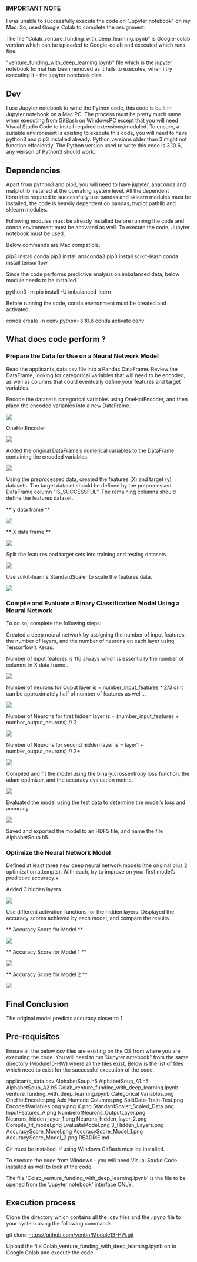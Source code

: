 

### IMPORTANT NOTE ##

I was unable to successfully execute the code on "Jupyter notebook" on my Mac. So, used Google Colab to complete the assignment. 

The file "Colab_venture_funding_with_deep_learning.ipynb" is Google-colab version which can be uploaded to Google-colab and executed which runs fine.

"venture_funding_with_deep_learning.ipynb" file which is the jupyter notebook format has been removed as it fails to executes, when i try executing it - the jupyter notebook dies.

## Dev

I use Jupyter notebook to write the Python code, this code is built in Jupyter notebook on a Mac PC. 
The process must be pretty much same when executing from GitBash on WindowsPC except that you will need Visual Studio Code to install required extensions/moduled.
To ensure, a suitable environment is existing to execute this code, you will need to have python3 and pip3 installed already. 
Python versions older than 3 might not function effeciently. The Python version used to write this code is 3.10.6, any verison of Python3 should work.

## Dependencies

Apart from python3 and pip3, you will need to have jupyter, anaconda and matplotlib installed at the operating system level.
All the dependent librariries required to successfully use pandas and sklearn modules must be installed, the code is heavily dependent on pandas, hvplot,pathlib and sklearn modules.

Following modules must be already installed before running the code and conda environment must be activated as well. To execute the code, Jupyter notebook must be used. 

Below commands are Mac compatible.

pip3 install conda
pip3 install anaconda3
pip3 install scikit-learn
conda install tensorflow

Since the code performs predictive analysis on imbalanced data, below module needs to be installed

python3 -m pip install -U imbalanced-learn

Before running the code, conda environment must be created and activated.

conda create -n cenv python=3.10.6
conda activate cenv

## What does code perform ?

### Prepare the Data for Use on a Neural Network Model


Read the applicants_data.csv file into a Pandas DataFrame. Review the DataFrame, looking for categorical variables that will need to be encoded, as well as columns that could eventually define your features and target variables.


Encode the dataset’s categorical variables using OneHotEncoder, and then place the encoded variables into a new DataFrame.

![](Categorical%20Variables.png)

OneHotEncoder

![](OneHotEncoder.png)
	
Added the original DataFrame’s numerical variables to the DataFrame containing the encoded variables.

![](EncodedVariables.png)

Using the preprocessed data, created the features (X) and target (y) datasets. The target dataset should be defined by the preprocessed DataFrame column “IS_SUCCESSFUL”. The remaining columns should define the features dataset.

** y data frame **

![](y.png)

** X data frame **

![](X.png)

Split the features and target sets into training and testing datasets.

![](SplitData-Train-Test.png)

Use scikit-learn's StandardScaler to scale the features data.

![](StandardScaler_Scaled_Data.png)

### Compile and Evaluate a Binary Classification Model Using a Neural Network

To do so, complete the following steps:

Created a deep neural network by assigning the number of input features, the number of layers, and the number of neurons on each layer using Tensorflow’s Keras.

Number of input features is 116 always which is essentially the number of columns in X data frame..

![](InputFeatures_A.png)

Number of neurons for Ouput layer is = number_input_features * 2/3 or it can be approximately half of number of features as well...

![](NumberofNeurons_OutputLayer.png)

Number of Neurons for first hidden layer is = (number_input_features + number_output_neurons) // 2

![](Neurons_hidden_layer_1.png)

Number of Neurons for second hidden layer is = layer1 + number_output_neurons) // 2+

![](Neurons_hidden_layer_2.png)

Compiled and fit the model using the binary_crossentropy loss function, the adam optimizer, and the accuracy evaluation metric.

![](Compile_fit_model.png)

Evaluated the model using the test data to determine the model’s loss and accuracy.

![](EvaluateModel.png)

Saved and exported the model to an HDF5 file, and name the file AlphabetSoup.h5.

### Optimize the Neural Network Model

Defined at least three new deep neural network models (the original plus 2 optimization attempts). With each, try to improve on your first model’s predictive accuracy.+


Added 3 hidden layers.

![](3_Hidden_Layers.png)

Use different activation functions for the hidden layers. Displayed the accuracy scores achieved by each model, and compare the results.

** Accuracy Score for Model **

![](AccuracyScore_Model.png)

** Accuracy Score for Model 1 **

![](AccuracyScore_Model_1.png)

** Accuracy Score for Model 2 **

![](AccuracyScore_Model_2.png)

## Final Conclusion

The original model predicts accuracy closer to 1.

## Pre-requisites

Ensure all the below csv files are existing on the OS from where you are executing the code. You will need to run "Jupyter notebook" from the same directory (Module10-HW) where all the files exist. Below is the list of files which need to exist for the successful execution of the code.

applicants_data.csv
AlphabetSoup.h5
AlphabetSoup_A1.h5
AlphabetSoup_A2.h5
Colab_venture_funding_with_deep_learning.ipynb
venture_funding_with_deep_learning.ipynb
Categorical Variables.png
OneHotEncoder.png
Add Numeric Columns.png
SplitData-Train-Test.png
EncodedVariables.png
y.png
X.png
StandardScaler_Scaled_Data.png
InputFeatures_A.png
NumberofNeurons_OutputLayer.png
Neurons_hidden_layer_1.png
Neurons_hidden_layer_2.png
Compile_fit_model.png
EvaluateModel.png
3_Hidden_Layers.png
AccuracyScore_Model.png
AccuracyScore_Model_1.png
AccuracyScore_Model_2.png
README.md

Git must be installed. If using Windows GitBash must be installed.

To execute the code from Windows - you will need Visual Studio Code installed as well to look at the code.

The file 'Colab_venture_funding_with_deep_learning.ipynb' is the file to be opened from the 'Jupyter notebook' interface ONLY.

## Execution process

Clone the directory which contains all the .csv files and the .ipynb file to your system using the following commands

git clone https://github.com/venbn/Module13-HW.git

Upload the file Colab_venture_funding_with_deep_learning.ipynb on to Google Colab and execute the code.
